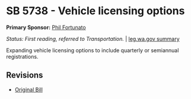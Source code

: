 # SB 5738 - Vehicle licensing options
**Primary Sponsor:** [Phil Fortunato](/person/leg/phil.fortunato.md)

*Status: First reading, referred to Transportation.* | [leg.wa.gov summary](https://app.leg.wa.gov/billsummary?BillNumber=5738&Year=2021)

Expanding vehicle licensing options to include quarterly or semiannual registrations.

## Revisions
* [Original Bill](1/)